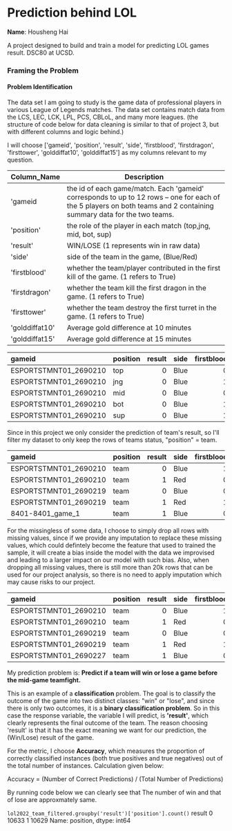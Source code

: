 # Prediction behind LOL
**Name**: Housheng Hai

A project designed to build and train a model for predicting LOL games result. DSC80 at UCSD.

### Framing the Problem
#### Problem Identification

The data set I am going to study is the game data of professional players in various League of Legends matches. The data set contains match data from the LCS, LEC, LCK, LPL, PCS, CBLoL, and many more leagues. (the structure of code below for data cleaning is similar to that of project 3, but with different columns and logic behind.)

I will choose ['gameid', 'position', 'result', 'side', 'firstblood', 'firstdragon', 'firsttower', 'golddiffat10', 'golddiffat15'] as my columns relevant to my question.

| Column_Name | Description |
| ----------- | ----------- |
| 'gameid | the id of each game/match. Each 'gameid' corresponds to up to 12 rows – one for each of the 5 players on both teams and 2 containing summary data for the two teams. |
| 'position' | the role of the player in each match (top,jng, mid, bot, sup) |
| 'result' | WIN/LOSE (1 represents win in raw data) |
| 'side' | side of the team in the game, (Blue/Red) |
| 'firstblood' | whether the team/player contributed in the first kill of the game. (1 refers to True) |
| 'firstdragon' | whether the team kill the first dragon in the game. (1 refers to True) |
| 'firsttower' | whether the team destroy the first turret in the game. (1 refers to True)|
| 'golddiffat10' | Average gold difference at 10 minutes |
| 'golddiffat15' | Average gold difference at 15 minutes |

| gameid                | position   |   result | side   |   firstblood |   firstdragon |   firsttower |   golddiffat10 |   golddiffat15 |
|:----------------------|:-----------|---------:|:-------|-------------:|--------------:|-------------:|---------------:|---------------:|
| ESPORTSTMNT01_2690210 | top        |        0 | Blue   |            0 |           nan |          nan |             52 |            391 |
| ESPORTSTMNT01_2690210 | jng        |        0 | Blue   |            1 |           nan |          nan |            485 |            541 |
| ESPORTSTMNT01_2690210 | mid        |        0 | Blue   |            0 |           nan |          nan |            162 |           -475 |
| ESPORTSTMNT01_2690210 | bot        |        0 | Blue   |            1 |           nan |          nan |            296 |           -793 |
| ESPORTSTMNT01_2690210 | sup        |        0 | Blue   |            1 |           nan |          nan |            528 |            443 |

Since in this project we only consider the prediction of team's result, so I'll filter my dataset to only keep the rows of teams status, "position" = team.

| gameid                | position   |   result | side   |   firstblood |   firstdragon |   firsttower |   golddiffat10 |   golddiffat15 |
|:----------------------|:-----------|---------:|:-------|-------------:|--------------:|-------------:|---------------:|---------------:|
| ESPORTSTMNT01_2690210 | team       |        0 | Blue   |            1 |             0 |            1 |           1523 |            107 |
| ESPORTSTMNT01_2690210 | team       |        1 | Red    |            0 |             1 |            0 |          -1523 |           -107 |
| ESPORTSTMNT01_2690219 | team       |        0 | Blue   |            0 |             0 |            0 |          -1619 |          -1763 |
| ESPORTSTMNT01_2690219 | team       |        1 | Red    |            1 |             1 |            1 |           1619 |           1763 |
| 8401-8401_game_1      | team       |        1 | Blue   |            0 |           nan |          nan |            nan |            nan |

For the missingless of some data, I choose to simply drop all rows with missing values, since if we provide any imputation to replace these missing values, which could defintely become the feature that used to trained the sample, it will create a bias inside the model with the data we improvised and leading to a larger impact on our model with such bias. Also, when dropping all missing values, there is still more than 20k rows that can be used for our project analysis, so there is no need to apply imputation which may cause risks to our project.

| gameid                | position   |   result | side   |   firstblood |   firstdragon |   firsttower |   golddiffat10 |   golddiffat15 |
|:----------------------|:-----------|---------:|:-------|-------------:|--------------:|-------------:|---------------:|---------------:|
| ESPORTSTMNT01_2690210 | team       |        0 | Blue   |            1 |             0 |            1 |           1523 |            107 |
| ESPORTSTMNT01_2690210 | team       |        1 | Red    |            0 |             1 |            0 |          -1523 |           -107 |
| ESPORTSTMNT01_2690219 | team       |        0 | Blue   |            0 |             0 |            0 |          -1619 |          -1763 |
| ESPORTSTMNT01_2690219 | team       |        1 | Red    |            1 |             1 |            1 |           1619 |           1763 |
| ESPORTSTMNT01_2690227 | team       |        1 | Blue   |            0 |             1 |            1 |           -103 |           1191 |

My prediction problem is: **Predict if a team will win or lose a game before the mid-game teamfight.**

This is an example of a **classification** problem. The goal is to classify the outcome of the game into two distinct classes: "win" or "lose", and since there is only two outcomes, it is a **binary classification problem**. So in this case the response variable, the variable I will predict, is **'result'**, which clearly represents the final outcome of the team. The reason choosing 'result' is that it has the exact meaning we want for our prediction, the (Win/Lose) result of the game.

For the metric, I choose **Accuracy**, which measures the proportion of correctly classified instances (both true positives and true negatives) out of the total number of instances. Calculation given below:

Accuracy = (Number of Correct Predictions) / (Total Number of Predictions)

By running code below we can clearly see that The number of win and that of lose are approxmately same.

`lol2022_team_filtered.groupby('result')['position'].count()`
result
0    10633
1    10629
Name: position, dtype: int64












